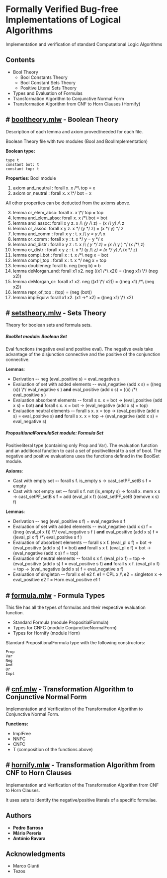 # Formally Verified Bug-free Implementations of Logical Algorithms

Implementation and verification of standard Computational Logic Algorithms

## Contents

* Bool Theory
    * Bool Constants Theory
    * Bool Constant Sets Theory
    * Positive Literal Sets Theory
* Types and Evaluation of Formulas
* Transformation Algorithm to Conjunctive Normal Form
* Transformation Algorithm from CNF to Horn Clauses (Hornify)


## # [booltheory.mlw](https://bitbucket.org/laforetbarroso/hornify/src/master/booltheory.mlw) - Boolean Theory


Description of each lemma and axiom proved/needed for each file.

Boolean Theory file with two modules (Bool and BoolImplementation)

**Boolean type:**

```
type t
constant bot: t
constant top: t
```

**Properties**: Bool module


1. axiom and_neutral : forall x. x /\*\ top = x
2. axiom or_neutral : forall x. x \\\*/ bot = x

All other properties can be deducted from the axioms above.

3. lemma or_elem_abso: forall x. x \\\*/ top = top
4. lemma and_elem_abso: forall x. x /\*\ bot = bot
5. lemma and_assoc: forall x y z. x /*\ (y /*\ z) = (x /*\ y) /*\ z
6. lemma or_assoc: forall x y z. x \*/ (y \*/ z) = (x \*/ y) \*/ z
7. lemma and_comm : forall x y : t. x /*\ y = y /*\ x
8. lemma or_comm : forall x y : t. x \*/ y = y \*/ x
9. lemma and_distr : forall x y z : t. x /*\ ( y \*/ z) = (x /*\ y ) \*/ (x /*\ z)
10. lemma or_distr : forall x y z : t. x \*/ (y /*\ z) = (x \*/ y) /*\  (x \*/ z) 
11. lemma compl_bot : forall x : t. x /*\ neg x = bot
12. lemma compl_top : forall x : t. x \*/ neg x = top
13. lemma doubleneg: forall b. neg (neg b) = b
14. lemma deMorgan_and: forall x1 x2. neg ((x1 /\*\ x2)) = ((neg x1) \\\*/ (neg x2))
15. lemma deMorgan_or: forall x1 x2. neg ((x1 \\\*/ x2)) = ((neg x1) /\*\ (neg x2)) 
16. lemma repr_of_top : (top) = (neg (bot))
17. lemma implEquiv: forall x1 x2. (x1 ->* x2) = ((neg x1) \\\*/ x2)


## # [setstheory.mlw](https://bitbucket.org/laforetbarroso/hornify/src/master/setstheory.mlw) - Sets Theory


Theory for boolean sets and formula sets.

##### BoolSet module: Boolean Set

Eval functions (negative eval and positive eval). The negative evals take advantage of the disjunction connective and the positive of the conjunction connective.

**Lemmas**:

*  Derivation -- neg (eval_positive s) = eval_negative s
*  Evaluation of set with added elements -- eval_negative (add x s) = ((neg (x)) \\\*/ eval_negative s ) **and** eval_positive (add x s) = ((x) /\*\ eval_positive s )
*  Evaluation absorbent elements -- forall s x. x = bot -> (eval_positive (add x s) = bot) **and** forall s x. x = bot -> (eval_negative (add x s) = top)
*  Evaluation neutral elements -- forall s x. x = top -> (eval_positive (add x s) = eval_positive s) **and** forall s x. x = top -> (eval_negative (add x s) = eval_negative s)


##### PropositionalFormulaSet module: Formula Set

Positiveliteral type (containing only Prop and Var). The evaluation function and an additional function to cast a set of positiveliteral to a set of bool.
The negative and positive evaluations uses the functions defined in the BoolSet module.

**Axioms**:

*  Cast with empty set **--** forall s f. is_empty s -> cast_setPF_setB s f = empty
*  Cast with not empty set **--** forall s f. not (is_empty s) -> forall x. mem x s -> cast_setPF_setB s f = add (eval_pl x f) (cast_setPF_setB (remove x s) f)

**Lemmas**:

*  Derivation -- neg (eval_positive s f) = eval_negative s f
*  Evaluation of set with added elements  -- eval_negative (add x s) f = ((neg (eval_pl x f)) \\\*/ eval_negative s f ) **and** eval_positive (add x s) f = ((eval_pl x f) /\*\ eval_positive s f )
*  Evaluation of absorbent elements -- forall s x f. (eval_pl x f) = bot -> (eval_positive (add x s) f = bot) **and** forall s x f. (eval_pl x f) = bot -> (eval_negative (add x s) f = top)
*  Evaluation of neutral elements -- forall s x f. (eval_pl x f) = top -> (eval_positive (add x s) f = eval_positive s f) **and** forall s x f. (eval_pl x f) = top -> (eval_negative (add x s) f = eval_negative s f)
* Evaluation of singleton --  forall x e1 e2 f. e1 = CPL x /\ e2 = singleton x -> eval_positive e2 f = Horn.eval_positive e1 f



## # [formula.mlw](https://bitbucket.org/laforetbarroso/hornify/src/master/formula.mlw) - Formula Types

This file has all the types of formulas and their respective evaluation function.

* Standard Formula (module PropositialFormula)
* Types for CNFC (module ConjunctiveNormalForm)
* Types for Hornify (module Horn)


Standard PropositionalFormula type with the following constructors:

```
Prop
Var
Neg
And
Or
Impl
```

## # [cnf.mlw](https://bitbucket.org/laforetbarroso/hornify/src/master/cnf.mlw) - Transformation Algorithm to Conjunctive Normal Form

Implementation and Verification of the Transformation Algorithm to Conjunctive Normal Form.

**Functions:**

* ImplFree
* NNFC
* CNFC
* T (composition of the functions above)


## # [hornify.mlw](https://bitbucket.org/laforetbarroso/hornify/src/master/hornify.mlw) - Transformation Algorithm from CNF to Horn Clauses

Implementation and Verification of the Transformation Algorithm from CNF to Horn Clauses.

It uses sets to identify the negative/positive literals of a specific formulae.


## Authors

* **Pedro Barroso**
* **Mário Pereria** 
* **António Ravara**

## Acknowledgments

* Marco Giunti
* Tezos
